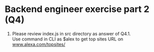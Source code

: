 # Backend engineer exercise part 2 (Q4)

1. Please review index.js in src directory as answer of Q4.1.  
   Use command in CLI as $alex <api-key> <number> to get top <number> sites URL on www.alexa.com/topsites/